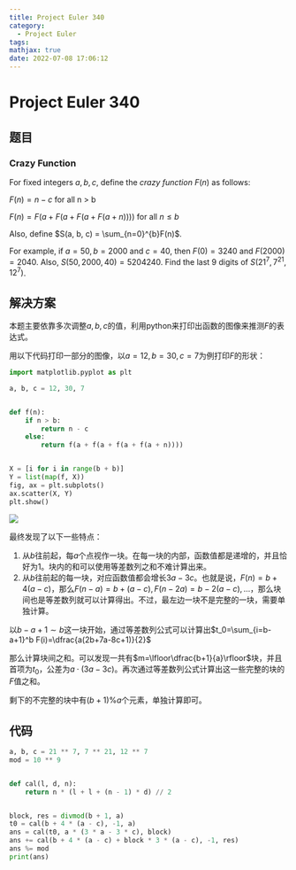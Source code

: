 ```yaml
---
title: Project Euler 340
category:
  - Project Euler
tags:
mathjax: true
date: 2022-07-08 17:06:12
---
```


<escape><!-- more --></escape>

# Project Euler 340

## 题目

### Crazy Function

For fixed integers $a, b, c$, define the *crazy function* $F(n)$ as follows:

$F(n) = n - c$ for all n > b

$F(n) = F(a + F(a + F(a + F(a + n))))$ for all $n \le b$

Also, define $S(a, b, c) = \sum_{n=0}^{b}F(n)$.

For example, if $a = 50, b = 2000$ and $c = 40$, then $F(0) = 3240$ and $F(2000) = 2040$. Also, $S(50, 2000, 40) = 5204240$.
Find the last $9$ digits of $S(21^7, 7^{21}, 12^7)$.

## 解决方案

本题主要依靠多次调整$a,b,c$的值，利用python来打印出函数的图像来推测$F$的表达式。

用以下代码打印一部分的图像，以$a=12,b=30,c=7$为例打印$F$的形状：

```py
import matplotlib.pyplot as plt

a, b, c = 12, 30, 7


def f(n):
    if n > b:
        return n - c
    else:
        return f(a + f(a + f(a + f(a + n))))


X = [i for i in range(b + b)]
Y = list(map(f, X))
fig, ax = plt.subplots()
ax.scatter(X, Y)
plt.show()

```

![](../images/p340-1.png)

最终发现了以下一些特点：

1. 从$b$往前起，每$a$个点视作一块。在每一块的内部，函数值都是递增的，并且恰好为$1$。块内的和可以使用等差数列之和不难计算出来。
2. 从$b$往前起的每一块，对应函数值都会增长$3a-3c$。也就是说，$F(n)=b+4(a-c)$，那么$F(n-a)=b+(a-c),F(n-2a)=b-2(a-c),\dots$，那么块间也是等差数列就可以计算得出。不过，最左边一块不是完整的一块，需要单独计算。

以$b-a+1\sim b$这一块开始，通过等差数列公式可以计算出$t_0=\sum_{i=b-a+1}^b F(i)=\dfrac{a(2b+7a-8c+1)}{2}$

那么计算块间之和。可以发现一共有$m=\lfloor\dfrac{b+1}{a}\rfloor$块，并且首项为$t_0$，公差为$a\cdot(3a-3c)$。再次通过等差数列公式计算出这一些完整的块的$F$值之和。

剩下的不完整的块中有$(b+1)\%a$个元素，单独计算即可。

## 代码

```py
a, b, c = 21 ** 7, 7 ** 21, 12 ** 7
mod = 10 ** 9


def cal(l, d, n):
    return n * (l + l + (n - 1) * d) // 2


block, res = divmod(b + 1, a)
t0 = cal(b + 4 * (a - c), -1, a)
ans = cal(t0, a * (3 * a - 3 * c), block)
ans += cal(b + 4 * (a - c) + block * 3 * (a - c), -1, res)
ans %= mod
print(ans)

```
